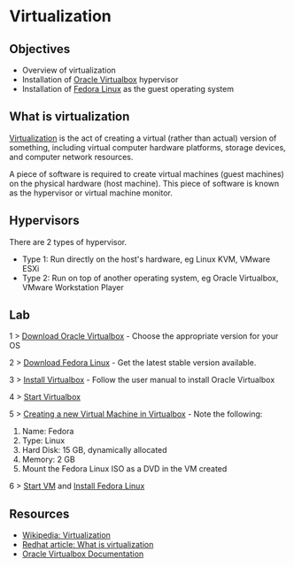 # Virtualization

## Objectives

- Overview of virtualization
- Installation of [Oracle Virtualbox](https://www.virtualbox.org/) hypervisor
- Installation of [Fedora Linux](https://getfedora.org/) as the guest operating system

## What is virtualization

[Virtualization](https://en.wikipedia.org/wiki/Virtualization) is the act of creating a virtual (rather than actual) version of something, including virtual computer hardware platforms, storage devices, and computer network resources.

A piece of software is required to create virtual machines (guest machines) on the physical hardware (host machine).  This piece of software is known as the hypervisor or virtual machine monitor.

## Hypervisors

There are 2 types of hypervisor.

- Type 1: Run directly on the host's hardware, eg Linux KVM, VMware ESXi
- Type 2: Run on top of another operating system, eg Oracle Virtualbox, VMware Workstation Player

## Lab

1 > [Download Oracle Virtualbox](https://www.virtualbox.org/) - Choose the appropriate version for your OS

2 > [Download Fedora Linux](https://getfedora.org/en/workstation/download/) - Get the latest stable version available.

3 > [Install Virtualbox](https://www.virtualbox.org/manual/ch01.html#intro-installing) - Follow the user manual to install Oracle Virtualbox

4 > [Start Virtualbox](https://www.virtualbox.org/manual/ch01.html#intro-starting)

5 > [Creating a new Virtual Machine in Virtualbox](https://www.virtualbox.org/manual/ch01.html#gui-createvm) - Note the following:

1. Name: Fedora
2. Type: Linux
3. Hard Disk: 15 GB, dynamically allocated
4. Memory: 2 GB
5. Mount the Fedora Linux ISO as a DVD in the VM created

6 > [Start VM](https://www.virtualbox.org/manual/ch01.html#intro-starting-vm-first-time) and [Install Fedora Linux](https://docs.fedoraproject.org/en-US/fedora/latest/install-guide/install/Installing_Using_Anaconda/#sect-installation-graphical-mode)

## Resources

- [Wikipedia: Virtualization](https://en.wikipedia.org/wiki/Virtualization)
- [Redhat article: What is virtualization](https://www.redhat.com/en/topics/virtualization)
- [Oracle Virtualbox Documentation](https://www.virtualbox.org/wiki/End-user_documentation)
